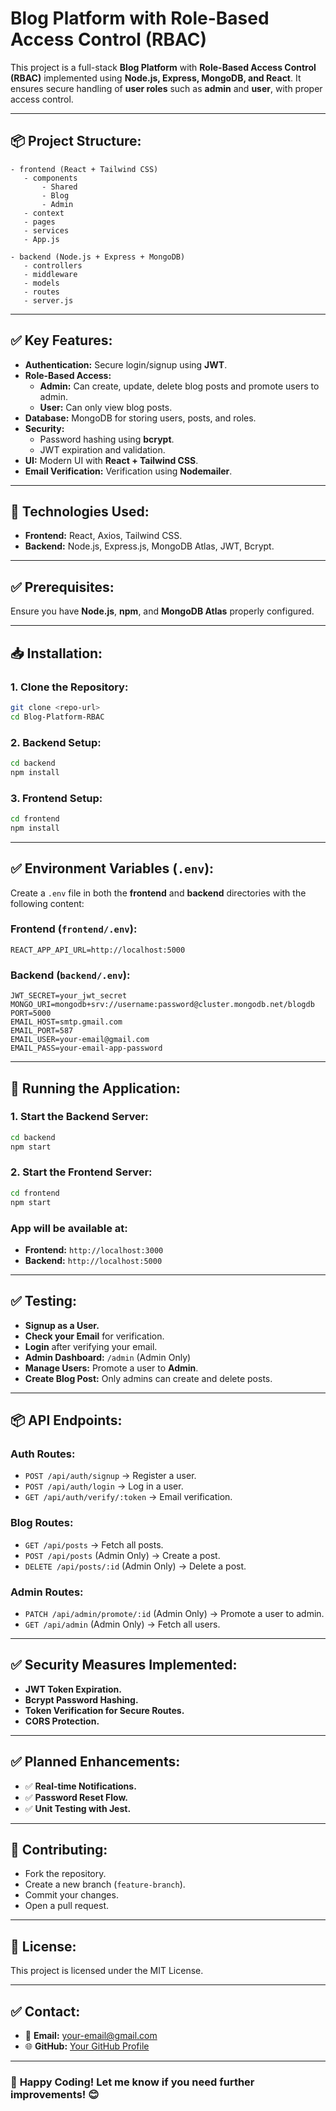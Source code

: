 # Blog Platform with Role-Based Access Control (RBAC)

This project is a full-stack **Blog Platform** with **Role-Based Access Control (RBAC)** implemented using **Node.js, Express, MongoDB, and React**. It ensures secure handling of **user roles** such as **admin** and **user**, with proper access control.

---

## 📦 **Project Structure:**

```plaintext
- frontend (React + Tailwind CSS)
   - components
       - Shared
       - Blog
       - Admin
   - context
   - pages
   - services
   - App.js

- backend (Node.js + Express + MongoDB)
   - controllers
   - middleware
   - models
   - routes
   - server.js
```

---

## ✅ **Key Features:**

- **Authentication:** Secure login/signup using **JWT**.
- **Role-Based Access:**
   - **Admin:** Can create, update, delete blog posts and promote users to admin.
   - **User:** Can only view blog posts.
- **Database:** MongoDB for storing users, posts, and roles.
- **Security:**
   - Password hashing using **bcrypt**.
   - JWT expiration and validation.
- **UI:** Modern UI with **React + Tailwind CSS**.
- **Email Verification:** Verification using **Nodemailer**.

---

## 🚀 **Technologies Used:**
- **Frontend:** React, Axios, Tailwind CSS.
- **Backend:** Node.js, Express.js, MongoDB Atlas, JWT, Bcrypt.

---

## ✅ **Prerequisites:**

Ensure you have **Node.js**, **npm**, and **MongoDB Atlas** properly configured.

---

## 📥 **Installation:**

### **1. Clone the Repository:**
```bash
git clone <repo-url>
cd Blog-Platform-RBAC
```

### **2. Backend Setup:**
```bash
cd backend
npm install
```

### **3. Frontend Setup:**
```bash
cd frontend
npm install
```

---

## ✅ **Environment Variables (`.env`):**

Create a `.env` file in both the **frontend** and **backend** directories with the following content:

### **Frontend (`frontend/.env`):**
```plaintext
REACT_APP_API_URL=http://localhost:5000
```

### **Backend (`backend/.env`):**
```plaintext
JWT_SECRET=your_jwt_secret
MONGO_URI=mongodb+srv://username:password@cluster.mongodb.net/blogdb
PORT=5000
EMAIL_HOST=smtp.gmail.com
EMAIL_PORT=587
EMAIL_USER=your-email@gmail.com
EMAIL_PASS=your-email-app-password
```

---

## 🚀 **Running the Application:**

### **1. Start the Backend Server:**
```bash
cd backend
npm start
```

### **2. Start the Frontend Server:**
```bash
cd frontend
npm start
```

### **App will be available at:**
- **Frontend:** `http://localhost:3000`
- **Backend:** `http://localhost:5000`

---

## ✅ **Testing:**

- **Signup as a User.**
- **Check your Email** for verification.
- **Login** after verifying your email.
- **Admin Dashboard:** `/admin` (Admin Only)
- **Manage Users:** Promote a user to **Admin**.
- **Create Blog Post:** Only admins can create and delete posts.

---

## 📦 **API Endpoints:**

### **Auth Routes:**
- `POST /api/auth/signup` → Register a user.
- `POST /api/auth/login` → Log in a user.
- `GET /api/auth/verify/:token` → Email verification.

### **Blog Routes:**
- `GET /api/posts` → Fetch all posts.
- `POST /api/posts` (Admin Only) → Create a post.
- `DELETE /api/posts/:id` (Admin Only) → Delete a post.

### **Admin Routes:**
- `PATCH /api/admin/promote/:id` (Admin Only) → Promote a user to admin.
- `GET /api/admin` (Admin Only) → Fetch all users.

---

## ✅ **Security Measures Implemented:**
- **JWT Token Expiration.**
- **Bcrypt Password Hashing.**
- **Token Verification for Secure Routes.**
- **CORS Protection.**

---

## ✅ **Planned Enhancements:**
- ✅ **Real-time Notifications.**
- ✅ **Password Reset Flow.**
- ✅ **Unit Testing with Jest.**

---

## 📩 **Contributing:**
- Fork the repository.
- Create a new branch (`feature-branch`).
- Commit your changes.
- Open a pull request.

---

## 📜 **License:**
This project is licensed under the MIT License.

---

## ✅ **Contact:**
- 📧 **Email:** your-email@gmail.com
- 🌐 **GitHub:** [Your GitHub Profile](https://github.com/yourprofile)

---

### 🚀 **Happy Coding! Let me know if you need further improvements! 😊**

